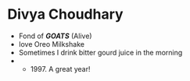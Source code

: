 # Divya Choudhary
* Fond of ***GOATS*** (Alive)
* love Oreo Milkshake
* Sometimes I drink bitter gourd juice in the morning
* - 1997\. A great year!
  
